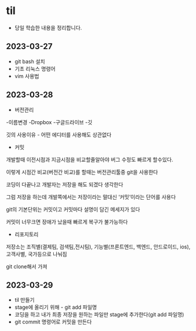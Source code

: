 # til
- 당일 학습한 내용을 정리합니다.

## 2023-03-27
- git bash 설치
- 기초 리눅스 명령어
- vim 사용법

## 2023-03-28

- 버전관리

-이름변경
-Dropbox
-구글드라이브
-깃

깃의 사용이유 - 어떤 에디터를 사용해도 상관없다

- 커밋

개발할때 이전시점과 지금시점을 비교할줄알아야 버그 수정도 빠르게 할수있다.

이렇게 시점간 비교(버전간 비교)를 할때는 버전관리툴중 git을 사용한다

코딩이 다끝나고 개발자는 저장을 해도 되겠다 생각한다

그럼 저장을 하는데 개발쪽에서는 저장이라는 말대신 ‘커밋’이라는 단어를 사용다

git의 기본단위는 커밋이고 커밋마다 설명이 담긴 메세지가 있다

커밋이 너무크면 장애가 났을때 빠르게 복구가 불가능하다

- 리포지토리

저장소는 조직별(결제팀, 검색팀,전시팀), 기능별(프론트엔드, 백엔드, 안드로이드, ios), 고객사별, 국가등으로 나눠짐

git clone해서 가져

## 2023-03-29
- til 만들기
- stage에 올리기 위해 - git add 파일명
- 코딩을 하고 내가 최종 저장을 원하는 파일만 stage에 추가한다(git add 파일명)
- git commit 명령어로 커밋을 만든다
